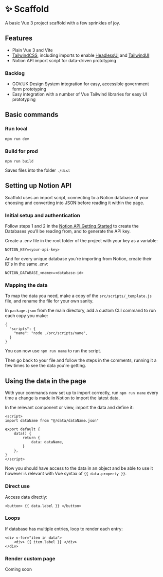 # ✨ Scaffold
A basic Vue 3 project scaffold with a few sprinkles of joy.

## Features
- Plain Vue 3 and Vite
- [TailwindCSS](https://tailwindcss.com/), including imports to enable [HeadlessUI](https://headlessui.dev/) and [TailwindUI](https://tailwindui.com/)
- Notion API import script for data-driven prototyping

### Backlog
- GOV.UK Design System integration for easy, accessible government form prototyping
- Easy integration with a number of Vue Tailwind libraries for easy UI prototyping

 
## Basic commands
### Run local
```
npm run dev
```
### Build for prod
```
npm run build
```
Saves files into the folder `./dist`


## Setting up Notion API

Scaffold uses an import script, connecting to a Notion database of your choosing and converting into JSON before reading it within the page.


### Initial setup and authentication

Follow steps 1 and 2 in the [Notion API Getting Started](https://developers.notion.com/docs/getting-started) to create the Databases you'll be reading from, and to generate the API key.

Create a .env file in the root folder of the project with your key as a variable:
```
NOTION_KEY=<your-api-key>
```
And for every unique database you're importing from Notion, create their ID's in the same .env:
```
NOTION_DATABASE_<name>=<database-id>
```

### Mapping the data

To map the data you need, make a copy of the `src/scripts/_template.js` file, and rename the file for your own sanity.

In `package.json` from the main directory, add a custom CLI command to run each copy you make:
```
{
  "scripts": {
    "name": "node ./src/scripts/name",
  }
}
```
You can now use `npm run name` to run the script.

Then go back to your file and follow the steps in the comments, running it a few times to see the data you're getting.

## Using the data in the page

With your commands now set up to import correctly, run `npm run name` every time a change is made in Notion to import the latest data.

In the relevant component or view, import the data and define it:
```
<script>
import dataName from "@/data/dataName.json"

export default {
    data() {
        return {
            data: dataName,
        }
    },
}
</script>
```

Now you should have access to the data in an object and be able to use it however is relevant with Vue syntax of `{{ data.property }}`.

### Direct use
Access data directly:
```
<button> {{ data.label }} </button>
```

### Loops
If database has multiple entries, loop to render each entry:
```
<div v-for="item in data">
    <div> {{ item.label }} </div>
</div>
```

### Render custom page
Coming soon
